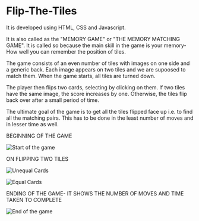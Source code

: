 # Flip-The-Tiles
It is developed using HTML, CSS and Javascript.

It is also called as the "MEMORY GAME" or "THE MEMORY MATCHING GAME". It is called so because the main skill in the game is your memory- How well you can remember the position of tiles.

The game consists of an even number of tiles with images on one side and a generic back. Each image appears on two tiles and we are supoosed to match them. When the game starts, all tiles are turned down.

The player then flips two cards, selecting by clicking on them. If two tiles have the same image, the score increases by one. Otherwise, the tiles flip back over after a small period of time.

The ultimate goal of the game is to get all the tiles flipped face up i.e. to find all the matching pairs. This has to be done in the least number of moves and in lesser time as well.

BEGINNING OF THE GAME

![Start of the game](https://user-images.githubusercontent.com/88843413/132076969-3d1bfd7e-1799-4b5a-9dd4-f68b35663a71.png)

ON FLIPPING TWO TILES

![Unequal Cards](https://user-images.githubusercontent.com/88843413/132076996-204fb6e7-c188-4df7-b5ad-a026f2198be1.png)

![Equal Cards](https://user-images.githubusercontent.com/88843413/132077051-cf2d54ed-0ea8-4598-b506-9c54cb6d69d3.png)

ENDING OF THE GAME- IT SHOWS THE NUMBER OF MOVES AND TIME TAKEN TO COMPLETE

![End of the game](https://user-images.githubusercontent.com/88843413/132077144-7014efbf-c296-42fe-92f3-168b876d795c.png)


